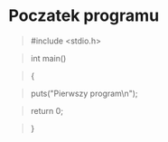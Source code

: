 Poczatek programu
==========================
>
> #include <stdio.h>

> int main()

> {

>	puts("Pierwszy program\n");

>	return 0;

> }


